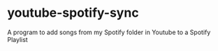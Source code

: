 # youtube-spotify-sync
A program to add songs from my Spotify folder in Youtube to a Spotify Playlist
